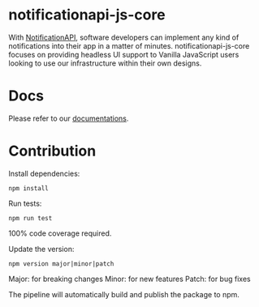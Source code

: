 # notificationapi-js-core

With [NotificationAPI](https://www.notificationapi.com), software developers can implement any kind of notifications into their app in a matter of minutes.
notificationapi-js-core focuses on providing headless UI support to Vanilla JavaScript users looking to use our infrastructure within their own designs.

# Docs

Please refer to our [documentations](https://docs.notificationapi.com/reference/js-core/).

# Contribution

Install dependencies:

```
npm install
```

Run tests:

```
npm run test
```

100% code coverage required.

Update the version:

```
npm version major|minor|patch
```

Major: for breaking changes
Minor: for new features
Patch: for bug fixes

The pipeline will automatically build and publish the package to npm.
